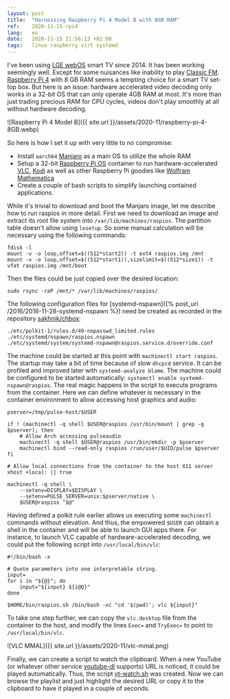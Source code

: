 ```yaml
---
layout: post
title:  "Harnessing Raspberry Pi 4 Model B with 8GB RAM"
ref:    2020-11-15-rpi4
lang:   en
date:   2020-11-15 21:56:13 +02:00
tags:   linux raspberry virt systemd
---
```


I've been using [LGE webOS](https://en.wikipedia.org/wiki/WebOS) smart TV
since 2014. It has been working seemingly well. Except for some nuisances
like inability to play
[Classic FM](https://www.classicfm.com).
[Raspberry Pi 4](https://www.raspberrypi.org/products/raspberry-pi-4-model-b)
with 8 GB RAM seems a tempting choice for a smart TV set-top box. But here is
an issue: hardware accelerated video decoding only works in a 32-bit OS that can
only operate 4GB RAM at most. It's more than just trading precious RAM for
CPU cycles, videos don't play smoothly at all without hardware decoding.

![Raspberry Pi 4 Model B]({{ site.url }}/assets/2020-11/raspberry-pi-4-8GB.webp)

So here is how I set it up with very little to no compromise:

- Install `aarch64` [Manjaro](https://www.manjaro.org/downloads/arm/raspberry-pi-4/arm8-raspberry-pi-4-xfce/) as a main OS to utilize the whole RAM
- Setup a 32-bit [Raspberry Pi OS](https://www.raspberrypi.org/software/)
container to run hardware-accelerated [VLC](https://www.videolan.org/vlc/),
[Kodi](https://kodi.tv/) as well as other Raspberry Pi goodies like [Wolfram
Mathematica](https://www.wolfram.com/mathematica/)
- Create a couple of bash scripts to simplify launching contained applications.

While it's trivial to download and boot the Manjaro image, let me describe
how to run raspios in more detail. First we need to download an image and
extract its root file system into `/var/lib/machines/raspios`. The partition
table doesn't allow using `losetup`. So some manual calculation will be
necessary using the following commands:

```
fdisk -l
mount -v -o loop,offset=$((512*start2)) -t ext4 raspios.img /mnt
mount -v -o loop,offset=$((512*start1)),sizelimit=$((512*size1)) -t vfat raspios.img /mnt/boot
```

Then the files could be just copied over the desired location:

```
sudo rsync -raP /mnt/* /var/lib/machines/raspios/
```

The following configuration files for [systemd-nspawn]({% post_url
/2016/2016-11-28-systemd-nspawn %}) need be created as recorded
in the repository [sakhnik/chbox](https://github.com/sakhnik/chbox/tree/rpi4/host):

```
./etc/polkit-1/rules.d/49-nopasswd_limited.rules
./etc/systemd/nspawn/raspios.nspawn
./etc/systemd/system/systemd-nspawn@raspios.service.d/override.conf
```

The machine could be started at this point with `machinectl start raspios`.
The startup may take a bit of time because of slow `dhcpcd` service. It can
be profiled and improved later with `systemd-analyze blame`.
The machine could be configured to be started automatically: `systemctl enable
systemd-nspawn@raspios`.
The real magic happens in the script to execute programs from the container.
Here we can define whatever is necessary in the container environment to
allow accessing host graphics and audio:

```
pserver=/tmp/pulse-host/$USER

if ! (machinectl -q shell $USER@raspios /usr/bin/mount | grep -q $pserver); then
    # Allow Arch accessing pulseaudio
    machinectl -q shell $USER@raspios /usr/bin/mkdir -p $pserver
    machinectl bind --read-only raspios /run/user/$UID/pulse $pserver
fi

# Allow local connections from the container to the host X11 server
xhost +local: || true

machinectl -q shell \
    --setenv=DISPLAY=$DISPLAY \
    --setenv=PULSE_SERVER=unix:$pserver/native \
    $USER@raspios "$@"
```

Having defined a polkit rule earlier allows us executing some `machinectl`
commands without elevation. And thus, the empowered `$USER` can obtain a
shell in the container and will be able to launch GUI apps there. For
instance, to launch VLC capable of hardware-accelerated decoding, we could
put the following script into `/usr/local/bin/vlc`:

```
#!/bin/bash -x

# Quote parameters into one interpretable string.
input=
for i in "${@}"; do
    input="${input} ${i@Q}"
done

$HOME/bin/raspios.sh /bin/bash -xc "cd '$(pwd)'; vlc ${input}"
```

To take one step further, we can copy the `vlc.desktop` file from the
container to the host, and modify the lines `Exec=` and `TryExec=` to point
to `/usr/local/bin/vlc`.

![VLC MMAL]({{ site.url }}/assets/2020-11/vlc-mmal.png)

Finally, we can create a script to watch the clipboard. When a new YouTube
(or whatever other service [youtube-dl](https://youtube-dl.org) supports) URL
is noticed, it could be played automatically. Thus, the script
[yt-watch.sh](https://github.com/sakhnik/chbox/blob/rpi4/bin/yt-watch.sh) was
created. Now we can browse the playlist and just highlight the desired URL or
copy it to the clipboard to have it played in a couple of seconds.
